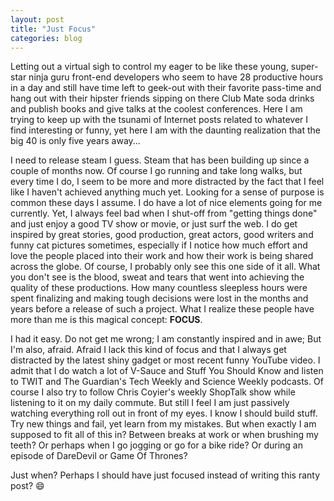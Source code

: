 ```yaml
---
layout: post
title: "Just Focus"
categories: blog
---
```


Letting out a virtual sigh to control my eager to be like these young, super-star ninja guru front-end developers who seem to have 28 productive hours in a day and still have time left to geek-out with their favorite pass-time and hang out with their hipster friends sipping on there Club Mate soda drinks and publish books and give talks at the coolest conferences. Here I am trying to keep up with the tsunami of Internet posts related to whatever I find interesting or funny, yet here I am with the daunting realization that the big 40 is only five years away...

I need to release steam I guess. Steam that has been building up since a couple of months now. Of course I go running and take long walks, but every time I do, I seem to be more and more distracted by the fact that I feel like I haven't achieved anything much yet. Looking for a sense of purpose is common these days I assume. I do have a lot of nice elements going for me currently. Yet, I always feel bad when I shut-off from "getting things done" and just enjoy a good TV show or movie, or just surf the web. I do get inspired by great stories, good production, great actors, good writers and funny cat pictures sometimes, especially if I notice how much effort and love the people placed into their work and how their work is being shared across the globe. Of course, I probably only see this one side of it all. What you don't see is the blood, sweat and tears that went into achieving the quality of these productions. How many countless sleepless hours were spent finalizing and making tough decisions were lost in the months and years before a release of such a project. What I realize these people have more than me is this magical concept: **FOCUS**.

I had it easy. Do not get me wrong; I am constantly inspired and in awe; But I'm also, afraid. Afraid I lack this kind of focus and that I always get distracted by the latest shiny gadget or most recent funny YouTube video. I admit that I do watch a lot of V-Sauce and Stuff You Should Know and listen to TWIT and The Guardian's Tech Weekly and Science Weekly podcasts. Of course I also try to follow Chris Coyier's weekly ShopTalk show while listening to it on my daily commute. But still I feel I am just passively watching everything roll out in front of my eyes. I know I should build stuff. Try new things and fail, yet learn from my mistakes. But when exactly I am supposed to fit all of this in? Between breaks at work or when brushing my teeth? Or perhaps when I go jogging or go for a bike ride? Or during an episode of DareDevil or Game Of Thrones?

Just when? Perhaps I should have just focused instead of writing this ranty post? :smile:
